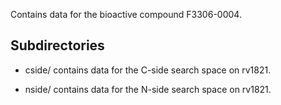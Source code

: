 Contains data for the bioactive compound F3306-0004.

## Subdirectories

- cside/ contains data for the C-side search space on rv1821.

- nside/ contains data for the N-side search space on rv1821.

